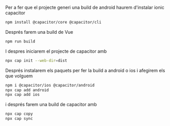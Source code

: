 Per a fer que el projecte generi una build de android haurem d'instalar ionic capacitor

```bash
npm install @capacitor/core @capacitor/cli
```

Després farem una build de Vue

```bash
npm run build
```

I despres iniciarem el projecte de capacitor amb

```bash
npx cap init --web-dir=dist
```

Després instalarem els paquets per fer la build a android o ios i afegirem els que volguem

```bash
npm i @capacitor/ios @capacitor/android
npx cap add android
npx cap add ios
```

i després farem una build de capacitor amb 

```bash
npx cap copy
npx cap sync
```